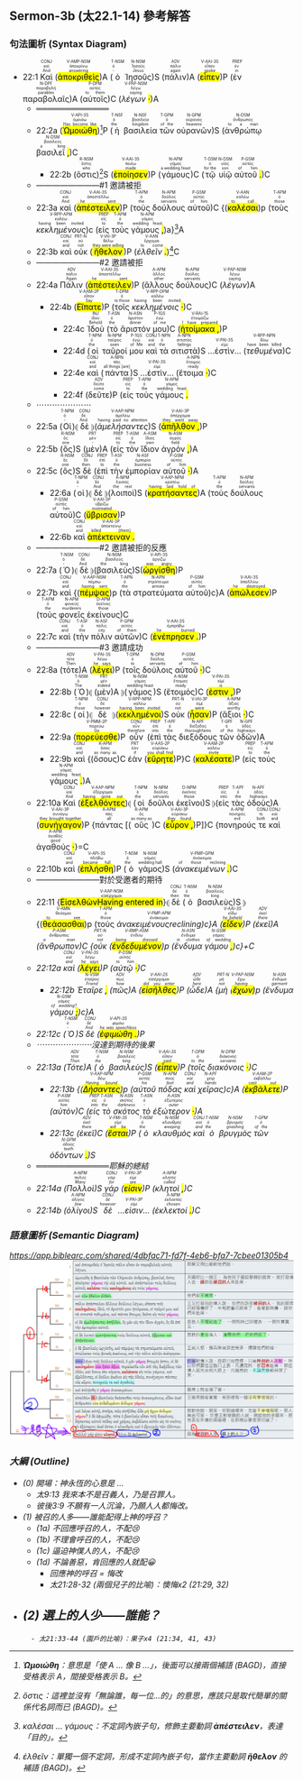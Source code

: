 ## Sermon-3b (太22.1-14) 參考解答

### 句法圖析 (Syntax Diagram)


- 22:1 <RUBY><ruby><ruby>Καὶ<rt>And</rt></ruby><rt>καί</rt></ruby><rt>CONJ</rt></RUBY> (<RUBY><ruby><ruby><mark class='ptc'>ἀποκριθεὶς</mark><rt>answering</rt></ruby><rt>ἀποκρίνω</rt></ruby><rt>V-AMP-NSM</rt></RUBY>)A (<RUBY><ruby><ruby>ὁ<rt>-</rt></ruby><rt>ὁ</rt></ruby><rt>T-NSM</rt></RUBY> <RUBY><ruby><ruby>Ἰησοῦς<rt>Jesus</rt></ruby><rt>Ἰησοῦς</rt></ruby><rt>N-NSM</rt></RUBY>)S (<RUBY><ruby><ruby>πάλιν<rt>again</rt></ruby><rt>πάλιν</rt></ruby><rt>ADV</rt></RUBY>)A (<RUBY><ruby><ruby><mark class='verb'>εἶπεν</mark><rt>spoke</rt></ruby><rt>εἶπον</rt></ruby><rt>V-AAI-3S</rt></RUBY>)P (<RUBY><ruby><ruby>ἐν<rt>in</rt></ruby><rt>ἐν</rt></ruby><rt>PREP</rt></RUBY> <RUBY><ruby><ruby>παραβολαῖς<rt>parables</rt></ruby><rt>παραβολή</rt></ruby><rt>N-DPF</rt></RUBY>)A (<RUBY><ruby><ruby>αὐτοῖς<rt>to them</rt></ruby><rt>αὐτός</rt></ruby><rt>P-DPM</rt></RUBY>)C (<RUBY><ruby><ruby><em>λέγων <mark class='punctuation'>·</mark></em><rt>saying</rt></ruby><rt>λέγω</rt></ruby><rt>V-PAP-NSM</rt></RUBY>)A
	- ═════════════
	- 22:2a (<RUBY><ruby><ruby><mark class='verb'>Ὡμοιώθη</mark><rt>Has become like</rt></ruby><rt>ὁμοιόω</rt></ruby><rt>V-API-3S</rt></RUBY>)[^1]P (<RUBY><ruby><ruby>ἡ<rt>the</rt></ruby><rt>ὁ</rt></ruby><rt>T-NSF</rt></RUBY> <RUBY><ruby><ruby>βασιλεία<rt>kingdom</rt></ruby><rt>βασιλεία</rt></ruby><rt>N-NSF</rt></RUBY> <RUBY><ruby><ruby>τῶν<rt>of the</rt></ruby><rt>ὁ</rt></ruby><rt>T-GPM</rt></RUBY> <RUBY><ruby><ruby>οὐρανῶν<rt>heavens</rt></ruby><rt>οὐρανός</rt></ruby><rt>N-GPM</rt></RUBY>)S (<RUBY><ruby><ruby>ἀνθρώπῳ<rt>to a man</rt></ruby><rt>ἄνθρωπος</rt></ruby><rt>N-DSM</rt></RUBY> <RUBY><ruby><ruby>βασιλεῖ <mark class='punctuation'>,</mark><rt>a king</rt></ruby><rt>βασιλεύς</rt></ruby><rt>N-DSM</rt></RUBY>)C 
		- 22:2b (<RUBY><ruby><ruby>ὅστις<rt>who</rt></ruby><rt>ὅστις</rt></ruby><rt>R-NSM</rt></RUBY>)[^2]S (<RUBY><ruby><ruby><mark class='verb'>ἐποίησεν</mark><rt>made</rt></ruby><rt>ποιέω</rt></ruby><rt>V-AAI-3S</rt></RUBY>)P (<RUBY><ruby><ruby>γάμους<rt>a wedding feast</rt></ruby><rt>γάμος</rt></ruby><rt>N-APM</rt></RUBY>)C (<RUBY><ruby><ruby>τῷ<rt>for the</rt></ruby><rt>ὁ</rt></ruby><rt>T-DSM</rt></RUBY> <RUBY><ruby><ruby>υἱῷ<rt>son</rt></ruby><rt>υἱός</rt></ruby><rt>N-DSM</rt></RUBY> <RUBY><ruby><ruby>αὐτοῦ <mark class='punctuation'>.</mark><rt>of him</rt></ruby><rt>αὐτός</rt></ruby><rt>P-GSM</rt></RUBY>)C
	- ————————#1 邀請被拒
	- 22:3a <RUBY><ruby><ruby>καὶ<rt>And</rt></ruby><rt>καί</rt></ruby><rt>CONJ</rt></RUBY> (<RUBY><ruby><ruby><mark class='verb'>ἀπέστειλεν</mark><rt>he sent</rt></ruby><rt>ἀποστέλλω</rt></ruby><rt>V-AAI-3S</rt></RUBY>)P (<RUBY><ruby><ruby>τοὺς<rt>the</rt></ruby><rt>ὁ</rt></ruby><rt>T-APM</rt></RUBY> <RUBY><ruby><ruby>δούλους<rt>servants</rt></ruby><rt>δοῦλος</rt></ruby><rt>N-APM</rt></RUBY> <RUBY><ruby><ruby>αὐτοῦ<rt>of him</rt></ruby><rt>αὐτός</rt></ruby><rt>P-GSM</rt></RUBY>)C {(<RUBY><ruby><ruby><mark class='ptc'>καλέσαι</mark><rt>to call</rt></ruby><rt>καλέω</rt></ruby><rt>V-AAN</rt></RUBY>)p (<RUBY><ruby><ruby>τοὺς<rt>those</rt></ruby><rt>ὁ</rt></ruby><rt>T-APM</rt></RUBY> <RUBY><ruby><ruby><em><em>κεκλημένους</em></em><rt>having been invited</rt></ruby><rt>καλέω</rt></ruby><rt>V-RPP-APM</rt></RUBY>)c (<RUBY><ruby><ruby>εἰς<rt>to</rt></ruby><rt>εἰς</rt></ruby><rt>PREP</rt></RUBY> <RUBY><ruby><ruby>τοὺς<rt>the</rt></ruby><rt>ὁ</rt></ruby><rt>T-APM</rt></RUBY> <RUBY><ruby><ruby>γάμους <mark class='punctuation'>,</mark><rt>wedding feast</rt></ruby><rt>γάμος</rt></ruby><rt>N-APM</rt></RUBY>)a}[^3]A
	- 22:3b <RUBY><ruby><ruby>καὶ<rt>and</rt></ruby><rt>καί</rt></ruby><rt>CONJ</rt></RUBY> <RUBY><ruby><ruby>οὐκ<rt>not</rt></ruby><rt>οὐ</rt></ruby><rt>PRT-N</rt></RUBY> (<RUBY><ruby><ruby><mark class='verb'>ἤθελον</mark><rt>they were willing</rt></ruby><rt>θέλω</rt></ruby><rt>V-IAI-3P</rt></RUBY>)P (<RUBY><ruby><ruby><em>ἐλθεῖν <mark class='punctuation'>.</mark></em><rt>to come</rt></ruby><rt>ἔρχομαι</rt></ruby><rt>V-AAN</rt></RUBY>)[^4]C
	- ————————#2 邀請被拒
	- 22:4a <RUBY><ruby><ruby>Πάλιν<rt>Again</rt></ruby><rt>πάλιν</rt></ruby><rt>ADV</rt></RUBY> (<RUBY><ruby><ruby><mark class='verb'>ἀπέστειλεν</mark><rt>he sent</rt></ruby><rt>ἀποστέλλω</rt></ruby><rt>V-AAI-3S</rt></RUBY>)P (<RUBY><ruby><ruby>ἄλλους<rt>other</rt></ruby><rt>ἄλλος</rt></ruby><rt>A-APM</rt></RUBY> <RUBY><ruby><ruby>δούλους<rt>servants</rt></ruby><rt>δοῦλος</rt></ruby><rt>N-APM</rt></RUBY>)C (<RUBY><ruby><ruby><em>λέγων <mark class='punctuation'></mark></em><rt>saying</rt></ruby><rt>λέγω</rt></ruby><rt>V-PAP-NSM</rt></RUBY>)A
		- 22:4b (<RUBY><ruby><ruby><mark class='verb'>Εἴπατε</mark><rt>Say</rt></ruby><rt>εἶπον</rt></ruby><rt>V-AAM-2P</rt></RUBY>)P (<RUBY><ruby><ruby>τοῖς<rt>to those</rt></ruby><rt>ὁ</rt></ruby><rt>T-DPM</rt></RUBY> <RUBY><ruby><ruby><em>κεκλημένοις <mark class='punctuation'>·</mark></em><rt>having been invited</rt></ruby><rt>καλέω</rt></ruby><rt>V-RPP-DPM</rt></RUBY>)C
			- 22:4c <RUBY><ruby><ruby>Ἰδοὺ<rt>Behold</rt></ruby><rt>ἰδού</rt></ruby><rt>INJ</rt></RUBY> (<RUBY><ruby><ruby>τὸ<rt>the</rt></ruby><rt>ὁ</rt></ruby><rt>T-ASN</rt></RUBY> <RUBY><ruby><ruby>ἄριστόν<rt>dinner</rt></ruby><rt>ἄριστον</rt></ruby><rt>N-ASN</rt></RUBY> <RUBY><ruby><ruby>μου<rt>of me</rt></ruby><rt>ἐγώ</rt></ruby><rt>P-1GS</rt></RUBY>)C (<RUBY><ruby><ruby><mark class='verb'>ἡτοίμακα <mark class='punctuation'>,</mark></mark><rt>I have prepared</rt></ruby><rt>ἑτοιμάζω</rt></ruby><rt>V-RAI-1S</rt></RUBY>)P 
			- 22:4d (<RUBY><ruby><ruby>οἱ<rt>the</rt></ruby><rt>ὁ</rt></ruby><rt>T-NPM</rt></RUBY> <RUBY><ruby><ruby>ταῦροί<rt>oxen</rt></ruby><rt>ταῦρος</rt></ruby><rt>N-NPM</rt></RUBY> <RUBY><ruby><ruby>μου<rt>of Me</rt></ruby><rt>ἐγώ</rt></ruby><rt>P-1GS</rt></RUBY> <RUBY><ruby><ruby>καὶ<rt>and</rt></ruby><rt>καί</rt></ruby><rt>CONJ</rt></RUBY> <RUBY><ruby><ruby>τὰ<rt>the</rt></ruby><rt>ὁ</rt></ruby><rt>T-NPN</rt></RUBY> <RUBY><ruby><ruby>σιτιστὰ<rt>fatlings</rt></ruby><rt>σιτιστός</rt></ruby><rt>A-NPN</rt></RUBY>)S ...<RUBY><ruby>ἐστὶν<rt>εἰμί</rt></ruby><rt>V-PAI-3S</rt></RUBY>... (<RUBY><ruby><ruby><em><em>τεθυμένα</em></em><rt>have been killed</rt></ruby><rt>θύω</rt></ruby><rt>V-RPP-NPN</rt></RUBY>)C
			- 22:4e <RUBY><ruby><ruby>καὶ<rt>and</rt></ruby><rt>καί</rt></ruby><rt>CONJ</rt></RUBY> (<RUBY><ruby><ruby>πάντα<rt>all things [are]</rt></ruby><rt>πᾶς</rt></ruby><rt>A-NPN</rt></RUBY>)S ...<RUBY><ruby>ἐστὶν<rt>εἰμί</rt></ruby><rt>V-PAI-3S</rt></RUBY>... (<RUBY><ruby><ruby>ἕτοιμα <mark class='punctuation'>·</mark><rt>ready</rt></ruby><rt>ἕτοιμος</rt></ruby><rt>A-NPN</rt></RUBY>)C
			- 22:4f (<RUBY><ruby><ruby>δεῦτε<rt>come</rt></ruby><rt>δεῦτε</rt></ruby><rt>ADV</rt></RUBY>)P (<RUBY><ruby><ruby>εἰς<rt>to</rt></ruby><rt>εἰς</rt></ruby><rt>PREP</rt></RUBY> <RUBY><ruby><ruby>τοὺς<rt>the</rt></ruby><rt>ὁ</rt></ruby><rt>T-APM</rt></RUBY> <RUBY><ruby><ruby>γάμους <mark class='punctuation'>.</mark><rt>wedding feast</rt></ruby><rt>γάμος</rt></ruby><rt>N-APM</rt></RUBY> 
	- ⋯⋯⋯⋯⋯⋯⋯
	- 22:5a (<RUBY><ruby><ruby>Οἱ<rt>-</rt></ruby><rt>ὁ</rt></ruby><rt>T-NPM</rt></RUBY>)⦇ <RUBY><ruby><ruby>δὲ<rt>And</rt></ruby><rt>δέ</rt></ruby><rt>CONJ</rt></RUBY> ⦈(<RUBY><ruby><ruby><em><em>ἀμελήσαντες</em></em><rt>having paid no attention</rt></ruby><rt>ἀμελέω</rt></ruby><rt>V-AAP-NPM</rt></RUBY>)S (<RUBY><ruby><ruby><mark class='verb'>ἀπῆλθον <mark class='punctuation'>,</mark></mark><rt>they went away</rt></ruby><rt>ἀπέρχομαι</rt></ruby><rt>V-AAI-3P</rt></RUBY>)P
	- 22:5b (<RUBY><ruby><ruby>ὃς<rt>one</rt></ruby><rt>ὅς</rt></ruby><rt>R-NSM</rt></RUBY>)S (<RUBY><ruby><ruby>μὲν<rt>-</rt></ruby><rt>μέν</rt></ruby><rt>PRT</rt></RUBY>)A (<RUBY><ruby><ruby>εἰς<rt>to</rt></ruby><rt>εἰς</rt></ruby><rt>PREP</rt></RUBY> <RUBY><ruby><ruby>τὸν<rt>the</rt></ruby><rt>ὁ</rt></ruby><rt>T-ASM</rt></RUBY> <RUBY><ruby><ruby>ἴδιον<rt>own</rt></ruby><rt>ἴδιος</rt></ruby><rt>A-ASM</rt></RUBY> <RUBY><ruby><ruby>ἀγρόν <mark class='punctuation'>,</mark><rt>field</rt></ruby><rt>ἀγρός</rt></ruby><rt>N-ASM</rt></RUBY>)A
	- 22:5c (<RUBY><ruby><ruby>ὃς<rt>one</rt></ruby><rt>ὅς</rt></ruby><rt>R-NSM</rt></RUBY>)S <RUBY><ruby><ruby>δὲ<rt>then</rt></ruby><rt>δέ</rt></ruby><rt>CONJ</rt></RUBY> (<RUBY><ruby><ruby>ἐπὶ<rt>to</rt></ruby><rt>ἐπί</rt></ruby><rt>PREP</rt></RUBY> <RUBY><ruby><ruby>τὴν<rt>the</rt></ruby><rt>ὁ</rt></ruby><rt>T-ASF</rt></RUBY> <RUBY><ruby><ruby>ἐμπορίαν<rt>business</rt></ruby><rt>ἐμπορία</rt></ruby><rt>N-ASF</rt></RUBY> <RUBY><ruby><ruby>αὐτοῦ <mark class='punctuation'>·</mark><rt>of him</rt></ruby><rt>αὐτός</rt></ruby><rt>P-GSM</rt></RUBY>)A
		- 22:6a (<RUBY><ruby><ruby>οἱ<rt>-</rt></ruby><rt>ὁ</rt></ruby><rt>T-NPM</rt></RUBY>)⦇ <RUBY><ruby><ruby>δὲ<rt>And</rt></ruby><rt>δέ</rt></ruby><rt>CONJ</rt></RUBY> ⦈(<RUBY><ruby><ruby>λοιποὶ<rt>the rest</rt></ruby><rt>λοιπός</rt></ruby><rt>A-NPM</rt></RUBY>)S (<RUBY><ruby><ruby><mark class='ptc'>κρατήσαντες</mark><rt>having laid hold of</rt></ruby><rt>κρατέω</rt></ruby><rt>V-AAP-NPM</rt></RUBY>)A (<RUBY><ruby><ruby>τοὺς<rt>the</rt></ruby><rt>ὁ</rt></ruby><rt>T-APM</rt></RUBY> <RUBY><ruby><ruby>δούλους<rt>servants</rt></ruby><rt>δοῦλος</rt></ruby><rt>N-APM</rt></RUBY> <RUBY><ruby><ruby>αὐτοῦ<rt>of him</rt></ruby><rt>αὐτός</rt></ruby><rt>P-GSM</rt></RUBY>)C (<RUBY><ruby><ruby><mark class='verb'>ὕβρισαν</mark><rt>mistreated</rt></ruby><rt>ὑβρίζω</rt></ruby><rt>V-AAI-3P</rt></RUBY>)P
		- 22:6b <RUBY><ruby><ruby>καὶ<rt>and</rt></ruby><rt>καί</rt></ruby><rt>CONJ</rt></RUBY> <RUBY><ruby><ruby><mark class='verb'>ἀπέκτειναν <mark class='punctuation'>.</mark></mark><rt>killed [them]</rt></ruby><rt>ἀποκτείνω</rt></ruby><rt>V-AAI-3P</rt></RUBY> 
	- ————————#2 邀請被拒的反應
	- 22:7a (<RUBY><ruby><ruby>Ὁ<rt>-</rt></ruby><rt>ὁ</rt></ruby><rt>T-NSM</rt></RUBY>)⦇ <RUBY><ruby><ruby>δὲ<rt>And</rt></ruby><rt>δέ</rt></ruby><rt>CONJ</rt></RUBY> ⦈(<RUBY><ruby><ruby>βασιλεὺς<rt>the king</rt></ruby><rt>βασιλεύς</rt></ruby><rt>N-NSM</rt></RUBY>)S(<RUBY><ruby><ruby><mark class='verb'>ὠργίσθη</mark><rt>was angry</rt></ruby><rt>ὀργίζω</rt></ruby><rt>V-API-3S</rt></RUBY>)P
	- 22:7b <RUBY><ruby><ruby>καὶ<rt>and</rt></ruby><rt>καί</rt></ruby><rt>CONJ</rt></RUBY> {(<RUBY><ruby><ruby><mark class='ptc'>πέμψας</mark><rt>having sent</rt></ruby><rt>πέμπω</rt></ruby><rt>V-AAP-NSM</rt></RUBY>)p (<RUBY><ruby><ruby>τὰ<rt>the</rt></ruby><rt>ὁ</rt></ruby><rt>T-APN</rt></RUBY> <RUBY><ruby><ruby>στρατεύματα<rt>armies</rt></ruby><rt>στράτευμα</rt></ruby><rt>N-APN</rt></RUBY> <RUBY><ruby><ruby>αὐτοῦ<rt>of him</rt></ruby><rt>αὐτός</rt></ruby><rt>P-GSM</rt></RUBY>)c}A (<RUBY><ruby><ruby><mark class='verb'>ἀπώλεσεν</mark><rt>he destroyed</rt></ruby><rt>ἀπολλύω</rt></ruby><rt>V-AAI-3S</rt></RUBY>)P (<RUBY><ruby><ruby>τοὺς<rt>the</rt></ruby><rt>ὁ</rt></ruby><rt>T-APM</rt></RUBY> <RUBY><ruby><ruby>φονεῖς<rt>murderers</rt></ruby><rt>φονεύς</rt></ruby><rt>N-APM</rt></RUBY> <RUBY><ruby><ruby>ἐκείνους<rt>those</rt></ruby><rt>ἐκεῖνος</rt></ruby><rt>D-APM</rt></RUBY>)C
	- 22:7c <RUBY><ruby><ruby>καὶ<rt>and</rt></ruby><rt>καί</rt></ruby><rt>CONJ</rt></RUBY> (<RUBY><ruby><ruby>τὴν<rt>the</rt></ruby><rt>ὁ</rt></ruby><rt>T-ASF</rt></RUBY> <RUBY><ruby><ruby>πόλιν<rt>city</rt></ruby><rt>πόλις</rt></ruby><rt>N-ASF</rt></RUBY> <RUBY><ruby><ruby>αὐτῶν<rt>of them</rt></ruby><rt>αὐτός</rt></ruby><rt>P-GPM</rt></RUBY>)C (<RUBY><ruby><ruby><mark class='verb'>ἐνέπρησεν <mark class='punctuation'>.</mark></mark><rt>he burned</rt></ruby><rt>ἐμπρήθω</rt></ruby><rt>V-AAI-3S</rt></RUBY>)P
	- ————————#3 邀請成功
	- 22:8a (<RUBY><ruby><ruby>τότε<rt>Then</rt></ruby><rt>τότε</rt></ruby><rt>ADV</rt></RUBY>)A (<RUBY><ruby><ruby><mark class='verb'>λέγει</mark><rt>he says</rt></ruby><rt>λέγω</rt></ruby><rt>V-PAI-3S</rt></RUBY>)P (<RUBY><ruby><ruby>τοῖς<rt>to</rt></ruby><rt>ὁ</rt></ruby><rt>T-DPM</rt></RUBY> <RUBY><ruby><ruby>δούλοις<rt>servants</rt></ruby><rt>δοῦλος</rt></ruby><rt>N-DPM</rt></RUBY> <RUBY><ruby><ruby>αὐτοῦ <mark class='punctuation'>·</mark><rt>of him</rt></ruby><rt>αὐτός</rt></ruby><rt>P-GSM</rt></RUBY>)C 
		- 22:8b (<RUBY><ruby><ruby>Ὁ<rt>The</rt></ruby><rt>ὁ</rt></ruby><rt>T-NSM</rt></RUBY>)⦇ (<RUBY><ruby><ruby>μὲν<rt>indeed</rt></ruby><rt>μέν</rt></ruby><rt>PRT</rt></RUBY>)A ⦈(<RUBY><ruby><ruby>γάμος<rt>wedding feast</rt></ruby><rt>γάμος</rt></ruby><rt>N-NSM</rt></RUBY>)S (<RUBY><ruby><ruby>ἕτοιμός<rt>ready</rt></ruby><rt>ἕτοιμος</rt></ruby><rt>A-NSM</rt></RUBY>)C (<RUBY><ruby><ruby><mark class='verb'>ἐστιν <mark class='punctuation'>,</mark></mark><rt>is</rt></ruby><rt>εἰμί</rt></ruby><rt>V-PAI-3S</rt></RUBY>)P
		- 22:8c (<RUBY><ruby><ruby>οἱ<rt>those</rt></ruby><rt>ὁ</rt></ruby><rt>T-NPM</rt></RUBY>)⦇ <RUBY><ruby><ruby>δὲ<rt>however</rt></ruby><rt>δέ</rt></ruby><rt>CONJ</rt></RUBY> ⦈(<RUBY><ruby><ruby><mark class='ptc'>κεκλημένοι</mark><rt>having been invited</rt></ruby><rt>καλέω</rt></ruby><rt>V-RPP-NPM</rt></RUBY>)S <RUBY><ruby><ruby>οὐκ<rt>not</rt></ruby><rt>οὐ</rt></ruby><rt>PRT-N</rt></RUBY> (<RUBY><ruby><ruby><mark class='verb'>ἦσαν</mark><rt>were</rt></ruby><rt>εἰμί</rt></ruby><rt>V-IAI-3P</rt></RUBY>)P (<RUBY><ruby><ruby>ἄξιοι <mark class='punctuation'>·</mark><rt>worthy</rt></ruby><rt>ἄξιος</rt></ruby><rt>A-NPM</rt></RUBY>)C
		- 22:9a (<RUBY><ruby><ruby><mark class='verb'>πορεύεσθε</mark><rt>Go</rt></ruby><rt>πορεύω</rt></ruby><rt>V-PMM-2P</rt></RUBY>)P <RUBY><ruby><ruby>οὖν<rt>therefore</rt></ruby><rt>οὖν</rt></ruby><rt>CONJ</rt></RUBY> (<RUBY><ruby><ruby>ἐπὶ<rt>into</rt></ruby><rt>ἐπί</rt></ruby><rt>PREP</rt></RUBY> <RUBY><ruby><ruby>τὰς<rt>the</rt></ruby><rt>ὁ</rt></ruby><rt>T-APF</rt></RUBY> <RUBY><ruby><ruby>διεξόδους<rt>thoroughfares</rt></ruby><rt>διέξοδος</rt></ruby><rt>N-APF</rt></RUBY> <RUBY><ruby><ruby>τῶν<rt>of the</rt></ruby><rt>ὁ</rt></ruby><rt>T-GPF</rt></RUBY> <RUBY><ruby><ruby>ὁδῶν<rt>highways</rt></ruby><rt>ὁδός</rt></ruby><rt>N-GPF</rt></RUBY>)A
		- 22:9b <RUBY><ruby><ruby>καὶ<rt>and</rt></ruby><rt>καί</rt></ruby><rt>CONJ</rt></RUBY> {(<RUBY><ruby><ruby>ὅσους<rt>as many as</rt></ruby><rt>ὅσος</rt></ruby><rt>K-APM</rt></RUBY>)C <RUBY><ruby><ruby>ἐὰν<rt>if</rt></ruby><rt>ἐάν</rt></ruby><rt>PRT</rt></RUBY> (<RUBY><ruby><ruby><mark class='verb'>εὕρητε</mark><rt>you shall find</rt></ruby><rt>εὑρίσκω</rt></ruby><rt>V-AAS-2P</rt></RUBY>)P}C (<RUBY><ruby><ruby><mark class='verb'>καλέσατε</mark><rt>invite</rt></ruby><rt>καλέω</rt></ruby><rt>V-AAM-2P</rt></RUBY>)P (<RUBY><ruby><ruby>εἰς<rt>to</rt></ruby><rt>εἰς</rt></ruby><rt>PREP</rt></RUBY> <RUBY><ruby><ruby>τοὺς<rt>the</rt></ruby><rt>ὁ</rt></ruby><rt>T-APM</rt></RUBY> <RUBY><ruby><ruby>γάμους <mark class='punctuation'>.</mark><rt>wedding feast</rt></ruby><rt>γάμος</rt></ruby><rt>N-APM</rt></RUBY>)A
	- 22:10a <RUBY><ruby><ruby>Καὶ<rt>And</rt></ruby><rt>καί</rt></ruby><rt>CONJ</rt></RUBY> (<RUBY><ruby><ruby><mark class='ptc'>ἐξελθόντες</mark><rt>having gone out</rt></ruby><rt>ἐξέρχομαι</rt></ruby><rt>V-AAP-NPM</rt></RUBY>)⦇ (<RUBY><ruby><ruby>οἱ<rt>the</rt></ruby><rt>ὁ</rt></ruby><rt>T-NPM</rt></RUBY> <RUBY><ruby><ruby>δοῦλοι<rt>servants</rt></ruby><rt>δοῦλος</rt></ruby><rt>N-NPM</rt></RUBY> <RUBY><ruby><ruby>ἐκεῖνοι<rt>those</rt></ruby><rt>ἐκεῖνος</rt></ruby><rt>D-NPM</rt></RUBY>)S ⦈(<RUBY><ruby><ruby>εἰς<rt>into</rt></ruby><rt>εἰς</rt></ruby><rt>PREP</rt></RUBY> <RUBY><ruby><ruby>τὰς<rt>the</rt></ruby><rt>ὁ</rt></ruby><rt>T-APF</rt></RUBY> <RUBY><ruby><ruby>ὁδοὺς<rt>highways</rt></ruby><rt>ὁδός</rt></ruby><rt>N-APF</rt></RUBY>)A (<RUBY><ruby><ruby><mark class='verb'>συνήγαγον</mark><rt>they brought together</rt></ruby><rt>συνάγω</rt></ruby><rt>V-AAI-3P</rt></RUBY>)P {<RUBY><ruby><ruby>πάντας<rt>all</rt></ruby><rt>πᾶς</rt></ruby><rt>A-APM</rt></RUBY> [(<RUBY><ruby><ruby>οὓς<rt>as many as</rt></ruby><rt>ὅς</rt></ruby><rt>R-APM</rt></RUBY>)C (<RUBY><ruby><ruby><mark class='verb'>εὗρον <mark class='punctuation'>,</mark></mark><rt>they found</rt></ruby><rt>εὑρίσκω</rt></ruby><rt>V-AAI-3P</rt></RUBY>)P]}C {<RUBY><ruby><ruby>πονηρούς<rt>evil</rt></ruby><rt>πονηρός</rt></ruby><rt>A-APM</rt></RUBY> <RUBY><ruby><ruby>τε<rt>both</rt></ruby><rt>τε</rt></ruby><rt>CONJ</rt></RUBY> <RUBY><ruby><ruby>καὶ<rt>and</rt></ruby><rt>καί</rt></ruby><rt>CONJ</rt></RUBY> <RUBY><ruby><ruby>ἀγαθούς <mark class='punctuation'>·</mark><rt>good</rt></ruby><rt>ἀγαθός</rt></ruby><rt>A-APM</rt></RUBY>}=C
	- 22:10b <RUBY><ruby><ruby>καὶ<rt>and</rt></ruby><rt>καί</rt></ruby><rt>CONJ</rt></RUBY> (<RUBY><ruby><ruby><mark class='verb'>ἐπλήσθη</mark><rt>became full</rt></ruby><rt>πλήθω</rt></ruby><rt>V-API-3S</rt></RUBY>)P (<RUBY><ruby><ruby>ὁ<rt>the</rt></ruby><rt>ὁ</rt></ruby><rt>T-NSM</rt></RUBY> <RUBY><ruby><ruby>γάμος<rt>wedding hall</rt></ruby><rt>γάμος</rt></ruby><rt>N-NSM</rt></RUBY>)S (<RUBY><ruby><ruby><em>ἀνακειμένων <mark class='punctuation'>.</mark></em><rt>of those reclining</rt></ruby><rt>ἀνάκειμαι</rt></ruby><rt>V-PMP-GPM</rt></RUBY>)C
	- ————————對於受邀者的期待
	- 22:11 {<RUBY><ruby><ruby><mark class='ptc'><mark class='inf'>Εἰσελθὼν</em></mark><rt>Having entered in</rt></ruby><rt>εἰσέρχομαι</rt></ruby><rt>V-AAP-NSM</rt></RUBY>}⦇ <RUBY><ruby><ruby>δὲ<rt>then</rt></ruby><rt>δέ</rt></ruby><rt>CONJ</rt></RUBY> (<RUBY><ruby><ruby>ὁ<rt>the</rt></ruby><rt>ὁ</rt></ruby><rt>T-NSM</rt></RUBY> <RUBY><ruby><ruby>βασιλεὺς<rt>king</rt></ruby><rt>βασιλεύς</rt></ruby><rt>N-NSM</rt></RUBY>)S ⦈{(<RUBY><ruby><ruby><mark class='ptc'>θεάσασθαι</mark><rt>to see</rt></ruby><rt>θεάομαι</rt></ruby><rt>V-AMN</rt></RUBY>)p (<RUBY><ruby><ruby>τοὺς<rt>those</rt></ruby><rt>ὁ</rt></ruby><rt>T-APM</rt></RUBY> <RUBY><ruby><ruby><em><em>ἀνακειμένους</em></mark><rt>reclining</rt></ruby><rt>ἀνάκειμαι</rt></ruby><rt>V-PMP-APM</rt></RUBY>)c}A (<RUBY><ruby><ruby><mark class='verb'>εἶδεν</mark><rt>he beheld</rt></ruby><rt>εἴδω</rt></ruby><rt>V-AAI-3S</rt></RUBY>)P (<RUBY><ruby><ruby>ἐκεῖ<rt>there</rt></ruby><rt>ἐκεῖ</rt></ruby><rt>ADV</rt></RUBY>)A (<RUBY><ruby><ruby>ἄνθρωπον<rt>a man</rt></ruby><rt>ἄνθρωπος</rt></ruby><rt>P-ASM</rt></RUBY>)C {<RUBY><ruby><ruby>οὐκ<rt>not</rt></ruby><rt>οὐ</rt></ruby><rt>PRT-N</rt></RUBY> (<RUBY><ruby><ruby><mark class='ptc'>ἐνδεδυμένον</mark><rt>being dressed</rt></ruby><rt>ἐνδύω</rt></ruby><rt>V-RMP-ASM</rt></RUBY>)p (<RUBY><ruby><ruby>ἔνδυμα<rt>in clothes</rt></ruby><rt>ἔνδυμα</rt></ruby><rt>N-ASN</rt></RUBY> <RUBY><ruby><ruby>γάμου <mark class='punctuation'>,</mark><rt>of wedding</rt></ruby><rt>γάμος</rt></ruby><rt>N-GSM</rt></RUBY>)c}+C
	- 22:12a <RUBY><ruby><ruby>καὶ<rt>and</rt></ruby><rt>καί</rt></ruby><rt>CONJ</rt></RUBY> (<RUBY><ruby><ruby><mark class='verb'>λέγει</mark><rt>he says</rt></ruby><rt>λέγω</rt></ruby><rt>V-PAI-3S</rt></RUBY>)P (<RUBY><ruby><ruby>αὐτῷ <mark class='punctuation'>·</mark><rt>to him</rt></ruby><rt>αὐτός</rt></ruby><rt>P-DSM</rt></RUBY>)C 
		- 22:12b <RUBY><ruby><ruby>Ἑταῖρε <mark class='punctuation'>,</mark><rt>Friend</rt></ruby><rt>ἑταῖρος</rt></ruby><rt>N-VSM</rt></RUBY> (<RUBY><ruby><ruby>πῶς<rt>how</rt></ruby><rt>πως</rt></ruby><rt>ADV</rt></RUBY>)A (<RUBY><ruby><ruby><mark class='verb'>εἰσῆλθες</mark><rt>did you enter</rt></ruby><rt>εἰσέρχομαι</rt></ruby><rt>V-AAI-2S</rt></RUBY>)P (<RUBY><ruby><ruby>ὧδε<rt>here</rt></ruby><rt>ὧδε</rt></ruby><rt>ADV</rt></RUBY>)A {<RUBY><ruby><ruby>μὴ<rt>not</rt></ruby><rt>μή</rt></ruby><rt>PRT-N</rt></RUBY> (<RUBY><ruby><ruby><mark class='ptc'>ἔχων</mark><rt>having</rt></ruby><rt>ἔχω</rt></ruby><rt>V-PAP-NSM</rt></RUBY>)p (<RUBY><ruby><ruby>ἔνδυμα<rt>garment</rt></ruby><rt>ἔνδυμα</rt></ruby><rt>N-ASN</rt></RUBY> <RUBY><ruby><ruby>γάμου <mark class='punctuation'>;</mark><rt>of wedding?</rt></ruby><rt>γάμος</rt></ruby><rt>N-GSM</rt></RUBY>)c}A 
	- 22:12c (<RUBY><ruby><ruby>Ὁ<rt>-</rt></ruby><rt>ὁ</rt></ruby><rt>T-NSM</rt></RUBY>)S <RUBY><ruby><ruby>δὲ<rt>And</rt></ruby><rt>δέ</rt></ruby><rt>CONJ</rt></RUBY> (<RUBY><ruby><ruby><mark class='verb'>ἐφιμώθη <mark class='punctuation'>.</mark></mark><rt>he was speechless</rt></ruby><rt>φιμόω</rt></ruby><rt>V-API-3S</rt></RUBY>)P
	- ⋯⋯⋯⋯⋯⋯⋯沒達到期待的後果
	- 22:13a (<RUBY><ruby><ruby>Τότε<rt>Then</rt></ruby><rt>τότε</rt></ruby><rt>ADV</rt></RUBY>)A (<RUBY><ruby><ruby>ὁ<rt>the</rt></ruby><rt>ὁ</rt></ruby><rt>T-NSM</rt></RUBY> <RUBY><ruby><ruby>βασιλεὺς<rt>king</rt></ruby><rt>βασιλεύς</rt></ruby><rt>N-NSM</rt></RUBY>)S (<RUBY><ruby><ruby><mark class='verb'>εἶπεν</mark><rt>said</rt></ruby><rt>εἶπον</rt></ruby><rt>V-AAI-3S</rt></RUBY>)P (<RUBY><ruby><ruby>τοῖς<rt>to the</rt></ruby><rt>ὁ</rt></ruby><rt>T-DPM</rt></RUBY> <RUBY><ruby><ruby>διακόνοις <mark class='punctuation'>·</mark><rt>servants</rt></ruby><rt>διάκονος</rt></ruby><rt>N-DPM</rt></RUBY>)C 
		- 22:13b {(<RUBY><ruby><ruby><mark class='ptc'>Δήσαντες</mark><rt>Having bound</rt></ruby><rt>δέω</rt></ruby><rt>V-AAP-NPM</rt></RUBY>)p (<RUBY><ruby><ruby>αὐτοῦ<rt>his</rt></ruby><rt>αὐτός</rt></ruby><rt>P-GSM</rt></RUBY> <RUBY><ruby><ruby>πόδας<rt>feet</rt></ruby><rt>πούς</rt></ruby><rt>N-APM</rt></RUBY> <RUBY><ruby><ruby>καὶ<rt>and</rt></ruby><rt>καί</rt></ruby><rt>CONJ</rt></RUBY> <RUBY><ruby><ruby>χεῖρας<rt>hands</rt></ruby><rt>χείρ</rt></ruby><rt>N-APF</rt></RUBY>)c}A (<RUBY><ruby><ruby><mark class='verb'>ἐκβάλετε</mark><rt>cast out</rt></ruby><rt>ἐκβάλλω</rt></ruby><rt>V-AAM-2P</rt></RUBY>)P (<RUBY><ruby><ruby>αὐτὸν<rt>him</rt></ruby><rt>αὐτός</rt></ruby><rt>P-ASM</rt></RUBY>)C (<RUBY><ruby><ruby>εἰς<rt>into</rt></ruby><rt>εἰς</rt></ruby><rt>PREP</rt></RUBY> <RUBY><ruby><ruby>τὸ<rt>the</rt></ruby><rt>ὁ</rt></ruby><rt>T-ASN</rt></RUBY> <RUBY><ruby><ruby>σκότος<rt>darkness</rt></ruby><rt>σκότος</rt></ruby><rt>N-ASN</rt></RUBY> <RUBY><ruby><ruby>τὸ<rt>-</rt></ruby><rt>ὁ</rt></ruby><rt>T-ASN</rt></RUBY> <RUBY><ruby><ruby>ἐξώτερον <mark class='punctuation'>·</mark><rt>outer</rt></ruby><rt>ἐξώτερος</rt></ruby><rt>A-ASN</rt></RUBY>)A
		- 22:13c (<RUBY><ruby><ruby>ἐκεῖ<rt>there</rt></ruby><rt>ἐκεῖ</rt></ruby><rt>ADV</rt></RUBY>)C (<RUBY><ruby><ruby><mark class='verb'>ἔσται</mark><rt>will be</rt></ruby><rt>εἰμί</rt></ruby><rt>V-FMI-3S</rt></RUBY>)P (<RUBY><ruby><ruby>ὁ<rt>the</rt></ruby><rt>ὁ</rt></ruby><rt>T-NSM</rt></RUBY> <RUBY><ruby><ruby>κλαυθμὸς<rt>weeping</rt></ruby><rt>κλαυθμός</rt></ruby><rt>N-NSM</rt></RUBY> <RUBY><ruby><ruby>καὶ<rt>and</rt></ruby><rt>καί</rt></ruby><rt>CONJ</rt></RUBY> <RUBY><ruby><ruby>ὁ<rt>the</rt></ruby><rt>ὁ</rt></ruby><rt>T-NSM</rt></RUBY> <RUBY><ruby><ruby>βρυγμὸς<rt>gnashing</rt></ruby><rt>βρυγμός</rt></ruby><rt>N-NSM</rt></RUBY> <RUBY><ruby><ruby>τῶν<rt>of the</rt></ruby><rt>ὁ</rt></ruby><rt>T-GPM</rt></RUBY> <RUBY><ruby><ruby>ὀδόντων <mark class='punctuation'>.</mark><rt>teeth</rt></ruby><rt>ὀδούς</rt></ruby><rt>N-GPM</rt></RUBY>)S
	- ═════════════耶穌的總結
	- 22:14a (<RUBY><ruby><ruby>Πολλοὶ<rt>Many</rt></ruby><rt>πολύς</rt></ruby><rt>A-NPM</rt></RUBY>)S <RUBY><ruby><ruby>γάρ<rt>for</rt></ruby><rt>γάρ</rt></ruby><rt>CONJ</rt></RUBY> (<RUBY><ruby><ruby><mark class='verb'>εἰσιν</mark><rt>are</rt></ruby><rt>εἰμί</rt></ruby><rt>V-PAI-3P</rt></RUBY>)P (<RUBY><ruby><ruby>κλητοὶ <mark class='punctuation'>,</mark><rt>called</rt></ruby><rt>κλητός</rt></ruby><rt>A-NPM</rt></RUBY>)C 
	- 22:14b (<RUBY><ruby><ruby>ὀλίγοι<rt>few</rt></ruby><rt>ὀλίγος</rt></ruby><rt>A-NPM</rt></RUBY>)S <RUBY><ruby><ruby>δὲ<rt>however</rt></ruby><rt>δέ</rt></ruby><rt>CONJ</rt></RUBY> ...<RUBY><ruby>εἰσιν<rt>εἰμί</rt></ruby><rt>V-PAI-3P</rt></RUBY>... (<RUBY><ruby><ruby>ἐκλεκτοί <mark class='punctuation'>.</mark><rt>chosen</rt></ruby><rt>ἐκλεκτός</rt></ruby><rt>A-NPM</rt></RUBY>)C


### 語意圖析 (Semantic Diagram)
https://app.biblearc.com/shared/4dbfac71-fd7f-4eb6-bfa7-7cbee01305b4
![../images/Pasted image 20231027085033.png](../images/Pasted%20image%2020231027085033.png)



### 大綱 (Outline)

- (0) 開場：神永恆的心意是 ...
	- 太9:13 我來本不是召義人，乃是召罪人。
	- 彼後3:9 不願有一人沉淪，乃願人人都悔改。
- (1) 被召的人多——誰能配得上神的呼召？
	- (1a) 不回應呼召的人，不配😢
	- (1b) 不理會呼召的人，不配😢
	- (1c) 逼迫神僕人的人，不配😢
	- (1d) 不論善惡，肯回應的人就配😀
		- 回應神的呼召 = 悔改
		- 太21:28-32 (兩個兒子的比喻)：懊悔x2 (21:29, 32)
- (2) 選上的人少——誰能？
	- 
		- 太21:33-44 (園戶的比喻)：果子x4 (21:34, 41, 43)

[^1]: **Ὡμοιώθη**：意思是「使 A ... 像 B ...」，後面可以接兩個補語 (BAGD)，直接受格表示 A，間接受格表示 B。
[^2]: ὅστις：這裡並沒有「無論誰，每一位…的」的意思，應該只是取代簡單的關係代名詞而已 (BAGD)。
[^3]: _καλέσαι_ ... γάμους：不定詞內嵌子句，修飾主要動詞 **ἀπέστειλεν**，表達「目的」。
[^4]: _ἐλθεῖν_：單獨一個不定詞，形成不定詞內嵌子句，當作主要動詞 **ἤθελον** 的補語 (BAGD)。